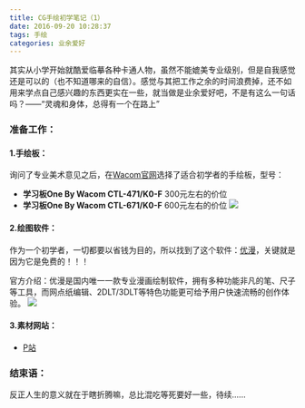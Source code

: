```yaml
---
title: CG手绘初学笔记（1）
date: 2016-09-20 10:28:37
tags: 手绘
categories: 业余爱好
---
```


其实从小学开始就酷爱临摹各种卡通人物，虽然不能媲美专业级别，但是自我感觉还是可以的（也不知道哪来的自信）。感觉与其把工作之余的时间浪费掉，还不如用来学点自己感兴趣的东西更实在一些，就当做是业余爱好吧，不是有这么一句话吗？——“灵魂和身体，总得有一个在路上”

### 准备工作：

#### 1.手绘板：
询问了专业美术意见之后，在[Wacom官网](http://estore.wacom.com.cn/)选择了适合初学者的手绘板，型号：

- **学习板One By Wacom CTL-471/K0-F**  300元左右的价位
- **学习板One By Wacom CTL-671/K0-F**  600元左右的价位
![](http://i.imgur.com/YtcCeL6.png)

<!--more-->

#### 2.绘图软件：
作为一个初学者，一切都要以省钱为目的，所以找到了这个软件：[优漫](http://www.udongman.cn/index.php?m=product&c=youman)，关键就是因为它是免费的！！！

官方介绍：优漫是国内唯一一款专业漫画绘制软件，拥有多种功能非凡的笔、尺子等工具，而网点纸编辑、2DLT/3DLT等特色功能更可给予用户快速流畅的创作体验。
![](http://i.imgur.com/30T8Fjb.png)

#### 3.素材网站：
- [P站](http://www.pixiv.net/)

### 结束语：
反正人生的意义就在于瞎折腾嘛，总比混吃等死要好一些，待续......